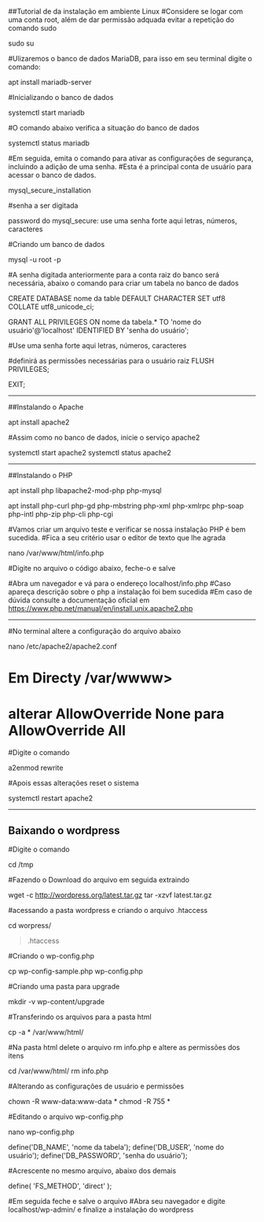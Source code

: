 ##Tutorial de da instalação em ambiente Linux
#Considere se logar com uma conta root, além de dar permissão adquada evitar a repetição do comando sudo

sudo su

#Ulizaremos o banco de dados MariaDB, para isso em seu terminal digite o comando:

apt install mariadb-server

#Inicializando o banco de dados

systemctl start mariadb

#O comando abaixo verifica a situação do banco de dados

systemctl status mariadb

#Em seguida, emita o comando para ativar as configurações de segurança, incluindo a adição de uma senha.
#Esta é a principal conta de usuário para acessar o banco de dados.

mysql_secure_installation

#senha a ser digitada

password do mysql_secure: use uma senha forte aqui letras, números, caracteres

#Criando um banco de dados

mysql -u root -p

#A senha digitada anteriormente para a conta raiz do banco será necessária, abaixo o comando para criar um tabela no banco de dados

CREATE DATABASE nome da table DEFAULT CHARACTER SET utf8 COLLATE utf8_unicode_ci;

GRANT ALL PRIVILEGES ON nome da tabela.* TO 'nome do usuário'@'localhost' IDENTIFIED BY 'senha do usuário';

#Use uma senha forte aqui letras, números, caracteres

#definirá as permissões necessárias para o usuário raiz
FLUSH PRIVILEGES;

EXIT;
______________________________________________________
##Instalando o Apache

apt install apache2

#Assim como no banco de dados, inicie o serviço apache2

systemctl start apache2
systemctl status apache2
______________________________________________________
##Instalando o PHP

apt install php libapache2-mod-php php-mysql

apt install php-curl php-gd php-mbstring php-xml php-xmlrpc php-soap php-intl php-zip php-cli php-cgi

#Vamos criar um arquivo teste e verificar se nossa instalação PHP é bem sucedida.
#Fica a seu critério usar o editor de texto que lhe agrada

nano /var/www/html/info.php

#Digite no arquivo o código abaixo, feche-o e salve

<?php 
phpinfo();
?>

#Abra um navegador e vá para o endereço localhost/info.php
#Caso apareça descrição sobre o php a instalação foi bem sucedida
#Em caso de dúvida consulte a documentação oficial em https://www.php.net/manual/en/install.unix.apache2.php
___________________________________________________________
#No terminal altere a configuração do arquivo abaixo

nano /etc/apache2/apache2.conf

# Em Directy /var/wwww> 
# alterar AllowOverride None para AllowOverride All

#Digite o comando

a2enmod rewrite

#Apois essas alterações reset o sistema

systemctl restart apache2
______________________________________________________________
## Baixando o wordpress

#Digite o comando 

cd /tmp

#Fazendo o Download do arquivo em seguida extraindo 

wget -c http://wordpress.org/latest.tar.gz
tar -xzvf latest.tar.gz

#acessando a pasta wordpress e criando o arquivo .htaccess

cd worpress/
> .htaccess

#Criando o wp-config.php

cp wp-config-sample.php wp-config.php

#Criando uma pasta para upgrade

mkdir -v wp-content/upgrade

#Transferindo os arquivos para a pasta html

cp -a * /var/www/html/

#Na pasta html delete o arquivo rm info.php e altere as permissões dos itens

cd /var/www/html/
rm info.php

#Alterando as configurações de usuário e permissões

chown -R www-data:www-data *
chmod -R 755 *

#Editando o arquivo wp-config.php

nano wp-config.php

define('DB_NAME', 'nome da tabela');
define('DB_USER', 'nome do usuário');
define('DB_PASSWORD', 'senha do usuário');

#Acrescente no mesmo arquivo, abaixo dos demais

define( 'FS_METHOD', 'direct' );

#Em seguida feche e salve o arquivo
#Abra seu navegador e digite localhost/wp-admin/ e finalize a instalação do wordpress 
